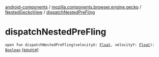 [android-components](../../index.md) / [mozilla.components.browser.engine.gecko](../index.md) / [NestedGeckoView](index.md) / [dispatchNestedPreFling](./dispatch-nested-pre-fling.md)

# dispatchNestedPreFling

`open fun dispatchNestedPreFling(velocityX: `[`Float`](https://kotlinlang.org/api/latest/jvm/stdlib/kotlin/-float/index.html)`, velocityY: `[`Float`](https://kotlinlang.org/api/latest/jvm/stdlib/kotlin/-float/index.html)`): `[`Boolean`](https://kotlinlang.org/api/latest/jvm/stdlib/kotlin/-boolean/index.html) [(source)](https://github.com/mozilla-mobile/android-components/blob/master/components/browser/engine-gecko-beta/src/main/java/mozilla/components/browser/engine/gecko/NestedGeckoView.kt#L132)